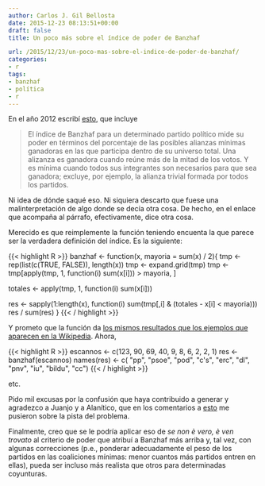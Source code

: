 ```yaml
---
author: Carlos J. Gil Bellosta
date: 2015-12-23 08:13:51+00:00
draft: false
title: Un poco más sobre el índice de poder de Banzhaf

url: /2015/12/23/un-poco-mas-sobre-el-indice-de-poder-de-banzhaf/
categories:
- r
tags:
- banzhaf
- política
- r
---
```


En el año 2012 escribí [esto](http://www.datanalytics.com/2012/04/04/de-dhondt-a-banzhaf/), que incluye

>El índice de Banzhaf para un determinado partido político mide su poder en términos del porcentaje de las posibles alianzas mínimas ganadoras en las que participa dentro de su universo total. Una alizanza es ganadora cuando reúne más de la mitad de los votos. Y es mínima cuando todos sus integrantes son necesarios para que sea ganadora; excluye, por ejemplo, la alianza trivial formada por todos los partidos.

Ni idea de dónde saqué eso. Ni siquiera descarto que fuese una malinterpretación de algo donde se decía otra cosa. De hecho, en el enlace que acompaña al párrafo, efectivamente, dice otra cosa.

Merecido es que reimplemente la función teniendo encuenta la que parece ser la verdadera definición del índice. Es la siguiente:

{{< highlight R >}}
banzhaf <- function(x, mayoria = sum(x) / 2){
  tmp <- rep(list(c(TRUE, FALSE)), length(x))
  tmp <- expand.grid(tmp)
  tmp <- tmp[apply(tmp, 1, function(i) sum(x[i])) > mayoria, ]

  totales <- apply(tmp, 1, function(i) sum(x[i]))

  res <- sapply(1:length(x), function(i) sum(tmp[,i] & (totales - x[i] < mayoria)))
  res / sum(res)
}
{{< / highlight >}}

Y prometo que la función da [los mismos resultados que los ejemplos que aparecen en la Wikipedia](https://en.wikipedia.org/wiki/Banzhaf_power_index). Ahora,


{{< highlight R >}}
escannos <- c(123, 90, 69, 40, 9, 8, 6, 2, 2, 1)
res <- banzhaf(escannos)
names(res) <- c( "pp", "psoe", "pod", "c's", "erc", "dl", "pnv", "iu", "bildu", "cc")
{{< / highlight >}}

etc.

Pido mil excusas por la confusión que haya contribuido a generar y agradezco a Juanjo y a Alanítico, que en los comentarios a [esto](http://www.datanalytics.com/2015/12/22/coaliciones-de-banzhaf-en-el-20d/) me pusieron sobre la pista del problema.

Finalmente, creo que se le podría aplicar eso de _se non è vero, è ven trovato_ al criterio de poder que atribuí a Banzhaf más arriba y, tal vez, con algunas correcciones (p.e., ponderar adecuadamente el peso de los partidos en las coaliciones mínimas: menor cuantos más partidos entren en ellas), pueda ser incluso más realista que otros para determinadas coyunturas.
